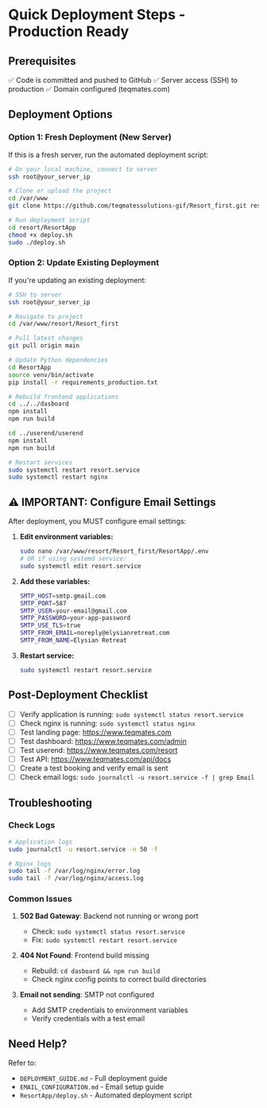 # Quick Deployment Steps - Production Ready

## Prerequisites
✅ Code is committed and pushed to GitHub
✅ Server access (SSH) to production
✅ Domain configured (teqmates.com)

## Deployment Options

### Option 1: Fresh Deployment (New Server)

If this is a fresh server, run the automated deployment script:

```bash
# On your local machine, connect to server
ssh root@your_server_ip

# Clone or upload the project
cd /var/www
git clone https://github.com/teqmatessolutions-gif/Resort_first.git resort

# Run deployment script
cd resort/ResortApp
chmod +x deploy.sh
sudo ./deploy.sh
```

### Option 2: Update Existing Deployment

If you're updating an existing deployment:

```bash
# SSH to server
ssh root@your_server_ip

# Navigate to project
cd /var/www/resort/Resort_first

# Pull latest changes
git pull origin main

# Update Python dependencies
cd ResortApp
source venv/bin/activate
pip install -r requirements_production.txt

# Rebuild frontend applications
cd ../../dasboard
npm install
npm run build

cd ../userend/userend
npm install
npm run build

# Restart services
sudo systemctl restart resort.service
sudo systemctl restart nginx
```

## ⚠️ IMPORTANT: Configure Email Settings

After deployment, you MUST configure email settings:

1. **Edit environment variables:**
   ```bash
   sudo nano /var/www/resort/Resort_first/ResortApp/.env
   # OR if using systemd service:
   sudo systemctl edit resort.service
   ```

2. **Add these variables:**
   ```bash
   SMTP_HOST=smtp.gmail.com
   SMTP_PORT=587
   SMTP_USER=your-email@gmail.com
   SMTP_PASSWORD=your-app-password
   SMTP_USE_TLS=true
   SMTP_FROM_EMAIL=noreply@elysianretreat.com
   SMTP_FROM_NAME=Elysian Retreat
   ```

3. **Restart service:**
   ```bash
   sudo systemctl restart resort.service
   ```

## Post-Deployment Checklist

- [ ] Verify application is running: `sudo systemctl status resort.service`
- [ ] Check nginx is running: `sudo systemctl status nginx`
- [ ] Test landing page: https://www.teqmates.com
- [ ] Test dashboard: https://www.teqmates.com/admin
- [ ] Test userend: https://www.teqmates.com/resort
- [ ] Test API: https://www.teqmates.com/api/docs
- [ ] Create a test booking and verify email is sent
- [ ] Check email logs: `sudo journalctl -u resort.service -f | grep Email`

## Troubleshooting

### Check Logs
```bash
# Application logs
sudo journalctl -u resort.service -n 50 -f

# Nginx logs
sudo tail -f /var/log/nginx/error.log
sudo tail -f /var/log/nginx/access.log
```

### Common Issues

1. **502 Bad Gateway**: Backend not running or wrong port
   - Check: `sudo systemctl status resort.service`
   - Fix: `sudo systemctl restart resort.service`

2. **404 Not Found**: Frontend build missing
   - Rebuild: `cd dasboard && npm run build`
   - Check nginx config points to correct build directories

3. **Email not sending**: SMTP not configured
   - Add SMTP credentials to environment variables
   - Verify credentials with a test email

## Need Help?

Refer to:
- `DEPLOYMENT_GUIDE.md` - Full deployment guide
- `EMAIL_CONFIGURATION.md` - Email setup guide
- `ResortApp/deploy.sh` - Automated deployment script

